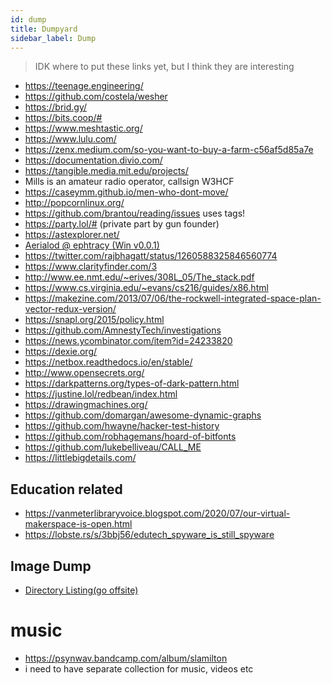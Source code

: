 ```yaml
---
id: dump
title: Dumpyard
sidebar_label: Dump
---
```


> IDK where to put these links yet, but I think they are interesting

- https://teenage.engineering/
- https://github.com/costela/wesher
- https://brid.gy/
- https://bits.coop/#
- https://www.meshtastic.org/
- https://www.lulu.com/
- https://zenx.medium.com/so-you-want-to-buy-a-farm-c56af5d85a7e
- https://documentation.divio.com/
- https://tangible.media.mit.edu/projects/
- Mills is an amateur radio operator, callsign W3HCF
- https://caseymm.github.io/men-who-dont-move/
- http://popcornlinux.org/
- https://github.com/brantou/reading/issues uses tags!
- https://party.lol/# (private part by gun founder)
- https://astexplorer.net/
- [Aerialod @ ephtracy (Win v0.0.1)](https://ephtracy.github.io/index.html?page=aerialod#ss-carousel_ss)
- https://twitter.com/rajbhagatt/status/1260588325846560774
- https://www.clarityfinder.com/3
- http://www.ee.nmt.edu/~erives/308L_05/The_stack.pdf
- https://www.cs.virginia.edu/~evans/cs216/guides/x86.html
- https://makezine.com/2013/07/06/the-rockwell-integrated-space-plan-vector-redux-version/
- https://snapl.org/2015/policy.html
- https://github.com/AmnestyTech/investigations
- https://news.ycombinator.com/item?id=24233820
- https://dexie.org/
- https://netbox.readthedocs.io/en/stable/
- http://www.opensecrets.org/
- https://darkpatterns.org/types-of-dark-pattern.html
- https://justine.lol/redbean/index.html
- https://drawingmachines.org/
- https://github.com/domargan/awesome-dynamic-graphs
- https://github.com/hwayne/hacker-test-history
- https://github.com/robhagemans/hoard-of-bitfonts
- https://github.com/lukebelliveau/CALL_ME
- https://littlebigdetails.com/

## Education related
- https://vanmeterlibraryvoice.blogspot.com/2020/07/our-virtual-makerspace-is-open.html
- https://lobste.rs/s/3bbj56/edutech_spyware_is_still_spyware


## Image Dump
- [Directory Listing(go offsite)](/img/image_dump)

# music
- https://psynwav.bandcamp.com/album/slamilton
- i need to have separate collection for music, videos etc